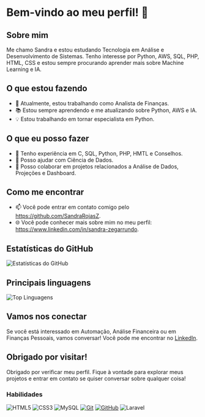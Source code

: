 # Bem-vindo ao meu perfil! 👋

## Sobre mim
Me chamo Sandra e estou estudando Tecnologia em Análise e Desenvolvimento de Sistemas. Tenho interesse por Python, AWS, SQL, PHP, HTML, CSS e estou sempre procurando aprender mais sobre Machine Learning e IA.

## O que estou fazendo
- 💼 Atualmente, estou trabalhando como Analista de Finanças.
- 📚 Estou sempre aprendendo e me atualizando sobre Python, AWS e IA.
- 💡 Estou trabalhando em tornar especialista em Python.

## O que eu posso fazer
- 🤖 Tenho experiência em C, SQL, Python, PHP, HMTL e Conselhos.
- 💬 Posso ajudar com Ciência de Dados.
- 📝 Posso colaborar em projetos relacionados a Análise de Dados, Projeções e Dashboard.

## Como me encontrar
- 📫 Você pode entrar em contato comigo pelo https://github.com/SandraRojasZ.
- 🌐 Você pode conhecer mais sobre mim no meu perfil: https://www.linkedin.com/in/sandra-zegarrundo.

## Estatísticas do GitHub
![Estatísticas do GitHub](https://github-readme-stats.vercel.app/api?username=SandraRojasZ&show_icons=true)

## Principais linguagens
![Top Linguagens](https://github-readme-stats.vercel.app/api/top-langs/?username=SandraRojasZ&layout=compact)

## Vamos nos conectar
Se você está interessado em Automação, Análise Financeira ou em Finanças Pessoais, vamos conversar! Você pode me encontrar no 
[LinkedIn](https://www.linkedin.com/in/sandra-zegarrundo).

## Obrigado por visitar!
Obrigado por verificar meu perfil. Fique à vontade para explorar meus projetos e entrar em contato se quiser conversar sobre qualquer coisa!

### Habilidades

![HTML5](https://img.shields.io/badge/HTML-000?style=for-the-badge&logo=html5&logoColor=30A3DC)
![CSS3](https://img.shields.io/badge/CSS3-000?style=for-the-badge&logo=css3&logoColor=E94D5F)
![MySQL](https://img.shields.io/badge/MySQL-00000F?style=for-the-badge&logo=mysql&logoColor=white)
[![Git](https://img.shields.io/badge/Git-000?style=for-the-badge&logo=git&logoColor=E94D5F)]()
[![GitHub](https://img.shields.io/badge/GitHub-000?style=for-the-badge&logo=github&logoColor=30A3DC)]()
![Laravel](https://img.shields.io/badge/laravel-%23FF2D20.svg?style=for-the-badge&logo=laravel&logoColor=white)

